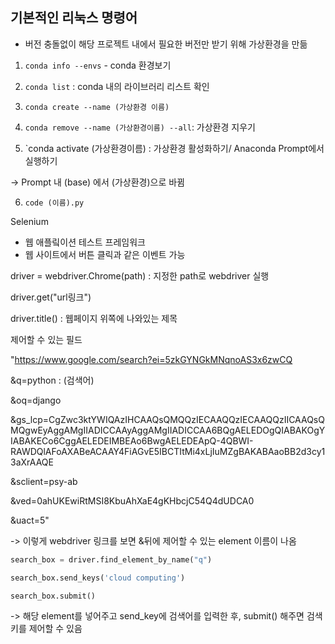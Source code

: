 ## 기본적인 리눅스 명령어

* 버전 충돌없이 해당 프로젝트 내에서 필요한 버전만 받기 위해 가상환경을 만듦

1) `conda info --envs` - conda 환경보기

2) `conda list` : conda 내의 라이브러리 리스트 확인

3) `conda create --name (가상환경 이름)`

4) `conda remove --name (가상환경이름) --all`: 가상환경 지우기

5) `conda activate (가상환경이름)  : 가상환경 활성화하기/ Anaconda Prompt에서 실행하기

-> Prompt 내 (base) 에서 (가상환경)으로 바뀜

6) `code (이름).py`



Selenium

- 웹 애플맄이션 테스트 프레임워크
- 웹 사이트에서 버튼 클릭과 같은 이벤트 가능



driver = webdriver.Chrome(path) : 지정한 path로 webdriver 실행

driver.get("url링크")

driver.title() : 웹페이지 위쪽에 나와있는 제목



제어할 수 있는 필드

"https://www.google.com/search?ei=5zkGYNGkMNqnoAS3x6zwCQ

&q=python : (검색어)

&oq=django

&gs_lcp=CgZwc3ktYWIQAzIHCAAQsQMQQzIECAAQQzIECAAQQzIICAAQsQMQgwEyAggAMgIIADICCAAyAggAMgIIADICCAA6BQgAELEDOgQIABAKOgYIABAKECo6CggAELEDEIMBEAo6BwgAELEDEApQ-4QBWI-RAWDQlAFoAXABeACAAY4FiAGvE5IBCTItMi4xLjIuMZgBAKABAaoBB2d3cy13aXrAAQE

&sclient=psy-ab

&ved=0ahUKEwiRtMSI8KbuAhXaE4gKHbcjC54Q4dUDCA0

&uact=5"



-> 이렇게 webdriver 링크를 보면 &뒤에 제어할 수 있는 element 이름이 나옴



```python
search_box = driver.find_element_by_name("q")

search_box.send_keys('cloud computing')

search_box.submit()
```

->  해당 element를 넣어주고 send_key에 검색어를 입력한 후, submit() 해주면 검색키를 제어할 수 있음

